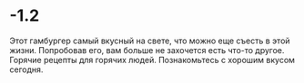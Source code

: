 # -1.2
Этот гамбургер самый вкусный на свете, что можно еще съесть в этой жизни.
Попробовав его, вам больше не захочется есть что-то другое.
Горячие рецепты для горячих людей.
Познакомьтесь с хорошим вкусом сегодня.

